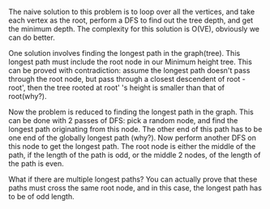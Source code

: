 The naive solution to this problem is to loop over all the vertices, and take each vertex as the root, perform a DFS to find out the tree depth, and get the minimum depth. The complexity for this solution is O(VE), obviously we can do better.

One solution involves finding the longest path in the graph(tree). This longest path must include the root node in our Minimum height tree. This can be proved with contradiction: assume the longest path doesn't pass through the root node, but pass through a closest descendent of root - root', then the tree rooted at root' 's height is smaller than that of root(why?).

Now the problem is reduced to finding the longest path in the graph. This can be done with 2 passes of DFS: pick a random node, and find the longest path originating from this node. The other end of this path has to be one end of the globally longest path (why?). Now perform another DFS on this node to get the longest path. The root node is either the middle of the path, if the length of the path is odd, or the middle 2 nodes, of the length of the path is even.

What if there are multiple longest paths? You can actually prove that these paths must cross the same root node, and in this case, the longest path has to be of odd length.
